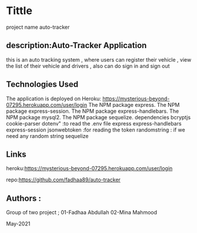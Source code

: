 # Tittle

project name auto-tracker

## description:Auto-Tracker Application

this is an auto tracking system , where users can register their vehicle , view the list of their vehicle and drivers , also can do sign in and sign out

## Technologies Used

The application is deployed on Heroku:
https://mysterious-beyond-07295.herokuapp.com/user/login
The NPM package express.
The NPM package express-session.
The NPM package express-handlebars.
The NPM package mysql2.
The NPM package sequelize.
dependencies
bcryptjs
cookie-parser
dotenv" :to read the .env file
express
express-handlebars
express-session
jsonwebtoken :for reading the token
randomstring : if we need any random string
sequelize

## Links

heroku:https://mysterious-beyond-07295.herokuapp.com/user/login

repo:https://github.com/fadhaa89/auto-tracker

## Authors :

Group of two project ;
01-Fadhaa Abdullah
02-Mina Mahmood

May-2021
